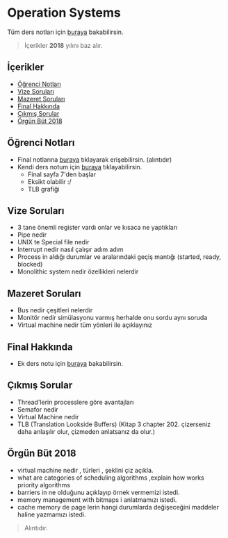 # Operation Systems <!-- omit in toc -->

Tüm ders notları için [buraya][Tüm Notlar] bakabilirsin.

> İçerikler **2018** yılını baz alır.

## İçerikler <!-- omit in toc -->

- [Öğrenci Notları](#%C3%B6%C4%9Frenci-notlar%C4%B1)
- [Vize Soruları](#vize-sorular%C4%B1)
- [Mazeret Soruları](#mazeret-sorular%C4%B1)
- [Final Hakkında](#final-hakk%C4%B1nda)
- [Çıkmış Sorular](#%C3%A7%C4%B1km%C4%B1%C5%9F-sorular)
- [Örgün Büt 2018](#%C3%B6rg%C3%BCn-b%C3%BCt-2018)

## Öğrenci Notları

- Final notlarına [buraya](https://drive.google.com/open?id=1USNXNHWrH-vO-ZLDOfpTAmueRt3mly6z) tıklayarak erişebilirsin. (alıntıdır)
- Kendi ders notum için [buraya](https://drive.google.com/open?id=1yiN2mJf3e3allnodTatA7W3K6jBNVet_) tıklayabilirsin.
  - Final sayfa 7'den başlar
  - Eksikt olabilir :/
  - TLB grafiği

## Vize Soruları

- 3 tane önemli register vardı onlar ve kısaca ne yaptıkları
- Pipe nedir
- UNIX te Special file nedir
- Interrupt nedir nasıl çalışır adım adım
- Process in aldığı durumlar ve aralarındaki geçiş mantığı (started, ready, blocked)
- Monolithic system nedir özellikleri nelerdir

## Mazeret Soruları

- Bus nedir çeşitleri nelerdir
- Monitör nedir simülasyonu varmış herhalde onu sordu aynı soruda
- Virtual machine nedir tüm yönleri ile açıklayınız

## Final Hakkında

- Ek ders notu için [buraya](http://web.karabuk.edu.tr/yasinortakci/dersnotlari.html) bakabilirsin.

## Çıkmış Sorular

- Thread'lerin processlere göre avantajları
- Semafor nedir
- Virtual Machine nedir
- TLB (Translation Lookside Buffers) (Kitap 3 chapter 202. çizerseniz daha anlaşılır olur, çizmeden anlatsanız da olur.)

## Örgün Büt 2018

- virtual machine nedir , türleri , şeklini çiz açıkla.
- what are categories of scheduling algorithms ,explain how works priority algorithms
- barriers in ne olduğunu açıklayıp örnek vermemizi istedi.
- memory management with bitmaps i anlatmamızı istedi.
- cache memory de page lerin hangi durumlarda değişeceğini maddeler haline yazmamızı istedi.

> Alıntıdır.

[Tüm Notlar]: https://drive.google.com/open?id=1I6Nvm4IG7dBNx44UIGKn3pQAV5cqXVVY
